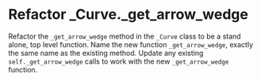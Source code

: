 # Refactor _Curve._get_arrow_wedge

Refactor the `_get_arrow_wedge` method in the `_Curve` class to be a stand alone, top level function.
Name the new function `_get_arrow_wedge`, exactly the same name as the existing method.
Update any existing `self._get_arrow_wedge` calls to work with the new `_get_arrow_wedge` function.
